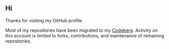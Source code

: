 ## Hi

Thanks for visiting my GitHub profile.

Most of my repositories have been migrated to my [Codeberg](https://codeberg.org/voided).
Activity on this account is limited to forks, contributions, and maintenance of
remaining repositories.
